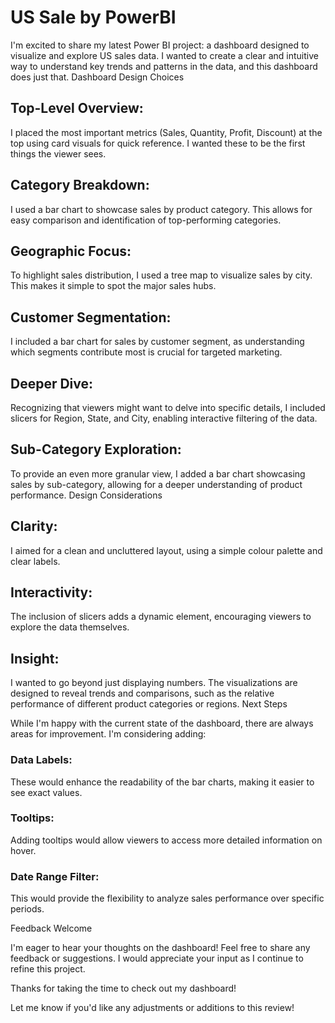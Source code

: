 # US Sale by PowerBI
I'm excited to share my latest Power BI project: a dashboard designed to visualize and explore US sales data. I wanted to create a clear and intuitive way to understand key trends and patterns in the data, and this dashboard does just that.
Dashboard Design Choices

## Top-Level Overview: 
I placed the most important metrics (Sales, Quantity, Profit, Discount) at the top using card visuals for quick reference. I wanted these to be the first things the viewer sees.
## Category Breakdown: 
I used a bar chart to showcase sales by product category. This allows for easy comparison and identification of top-performing categories.
## Geographic Focus: 
To highlight sales distribution, I used a tree map to visualize sales by city. This makes it simple to spot the major sales hubs.
## Customer Segmentation: 
I included a bar chart for sales by customer segment, as understanding which segments contribute most is crucial for targeted marketing.
## Deeper Dive: 
Recognizing that viewers might want to delve into specific details, I included slicers for Region, State, and City, enabling interactive filtering of the data.
## Sub-Category Exploration: 
To provide an even more granular view, I added a bar chart showcasing sales by sub-category, allowing for a deeper understanding of product performance.
Design Considerations

## Clarity: 
I aimed for a clean and uncluttered layout, using a simple colour palette and clear labels.
## Interactivity: 
The inclusion of slicers adds a dynamic element, encouraging viewers to explore the data themselves.
## Insight: 
I wanted to go beyond just displaying numbers. The visualizations are designed to reveal trends and comparisons, such as the relative performance of different product categories or regions.
Next Steps

While I'm happy with the current state of the dashboard, there are always areas for improvement. I'm considering adding:

### Data Labels: 
These would enhance the readability of the bar charts, making it easier to see exact values.
### Tooltips: 
Adding tooltips would allow viewers to access more detailed information on hover.
### Date Range Filter: 
This would provide the flexibility to analyze sales performance over specific periods.


Feedback Welcome

I'm eager to hear your thoughts on the dashboard! Feel free to share any feedback or suggestions. I would appreciate your input as I continue to refine this project.

Thanks for taking the time to check out my dashboard!

Let me know if you'd like any adjustments or additions to this review!
